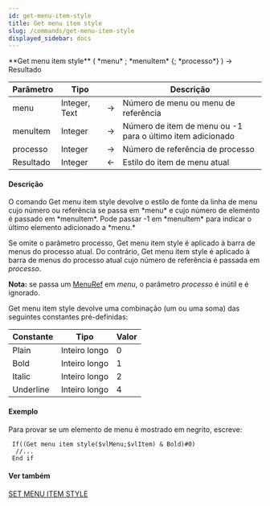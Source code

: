 ```yaml
---
id: get-menu-item-style
title: Get menu item style
slug: /commands/get-menu-item-style
displayed_sidebar: docs
---
```


<!--REF #_command_.Get menu item style.Syntax-->**Get menu item style** ( *menu* ; *menuItem* {; *processo*} ) -> Resultado<!-- END REF-->
<!--REF #_command_.Get menu item style.Params-->
| Parâmetro | Tipo |  | Descrição |
| --- | --- | --- | --- |
| menu | Integer, Text | &#8594;  | Número de menu ou menu de referência |
| menuItem | Integer | &#8594;  | Número de item de menu ou -1 para o último item adicionado |
| processo | Integer | &#8594;  | Número de referência de processo |
| Resultado | Integer | &#8592; | Estilo do item de menu atual |

<!-- END REF-->

#### Descrição 

<!--REF #_command_.Get menu item style.Summary-->O comando Get menu item style devolve o estilo de fonte da linha de menu cujo número ou referência se passa em *menu* e cujo número de elemento é passado em *menuItem*.<!-- END REF--> Pode passar -1 em *menuItem* para indicar o último elemento adicionado a *menu.*

Se omite o parâmetro processo, Get menu item style é aplicado à barra de menus do processo atual. Do contrário, Get menu item style é aplicado à barra de menus do processo atual cujo número de referência é passada em *processo*. 

**Nota:** se passa um [MenuRef](# "Unique ID (16-character alphanumeric) of a menu") em *menu*, o parâmetro *processo* é inútil e é ignorado. 

Get menu item style devolve uma combinação (um ou uma soma) das seguintes constantes pré-definidas:

| Constante | Tipo          | Valor |
| --------- | ------------- | ----- |
| Plain     | Inteiro longo | 0     |
| Bold      | Inteiro longo | 1     |
| Italic    | Inteiro longo | 2     |
| Underline | Inteiro longo | 4     |

#### Exemplo 

Para provar se um elemento de menu é mostrado em negrito, escreve:

```4d
 If((Get menu item style($vlMenu;$vlItem) & Bold)#0)
  //...
 End if
```

#### Ver também 

[SET MENU ITEM STYLE](set-menu-item-style.md)  